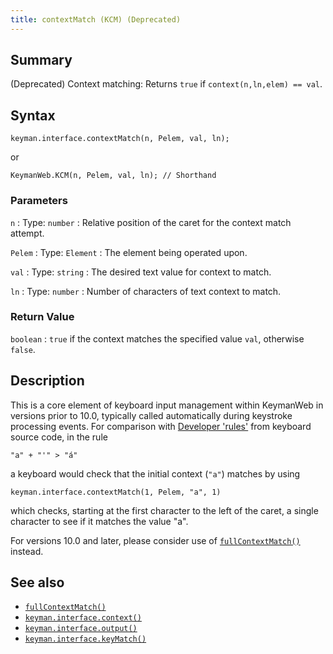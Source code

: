 ```yaml
---
title: contextMatch (KCM) (Deprecated)
---
```


## Summary

(Deprecated) Context matching: Returns `true` if `context(n,ln,elem) == val`.

## Syntax

```keyman
keyman.interface.contextMatch(n, Pelem, val, ln);
```

or

```keyman
KeymanWeb.KCM(n, Pelem, val, ln); // Shorthand
```

### Parameters

`n`
:   Type: `number`
:   Relative position of the caret for the context match attempt.

`Pelem`
:   Type: `Element`
:   The element being operated upon.

`val`
:   Type: `string`
:   The desired text value for context to match.

`ln`
:   Type: `number`
:   Number of characters of text context to match.

### Return Value

`boolean`
:   `true` if the context matches the specified value `val`, otherwise `false`.

## Description

This is a core element of keyboard input management within KeymanWeb in versions prior to 10.0, typically called automatically during keystroke processing events. For comparison with [Developer 'rules'](/developer/language/guide/rules) from keyboard source code, in the rule

```keyman
"a" + "'" > "á"
```

a keyboard would check that the initial context (`"a"`) matches by using

```keyman
keyman.interface.contextMatch(1, Pelem, "a", 1)
```

which checks, starting at the first character to the left of the caret, a single character to see if it matches the value "a".

For versions 10.0 and later, please consider use of [`fullContextMatch()`](fullContextMatch) instead.

## See also

- [`fullContextMatch()`](fullContextMatch)
- [`keyman.interface.context()`](context)
- [`keyman.interface.output()`](output)
- [`keyman.interface.keyMatch()`](keyMatch)
